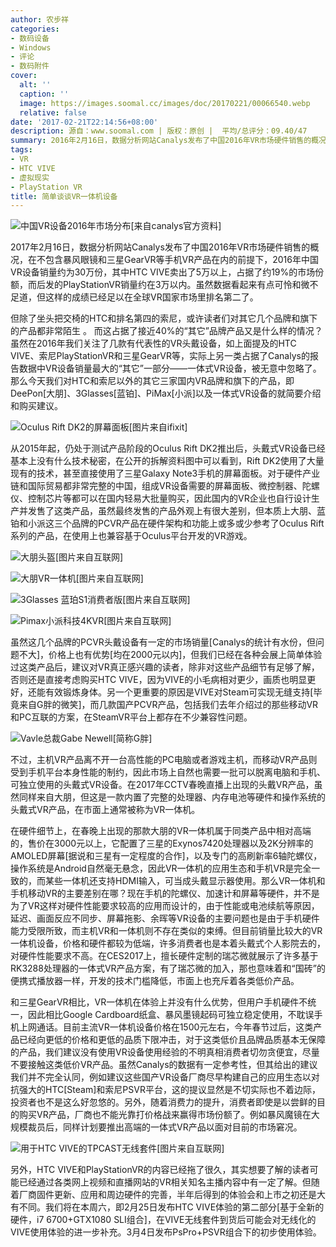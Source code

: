 ```yaml
---
author: 农步祥
categories:
- 数码设备
- Windows
- 评论
- 数码附件
cover:
  alt: ''
  caption: ''
  image: https://images.soomal.cc/images/doc/20170221/00066540.webp
  relative: false
date: '2017-02-21T22:14:56+08:00'
description: 源自：www.soomal.com | 版权：原创 |  平均/总评分：09.40/47
summary: 2016年2月16日，数据分析网站Canalys发布了中国2016年VR市场硬件销售的概况，其中HTC VIVE卖出了5万以上，占据了约19%的市场份额，而后发的PlayStationVR销量约在3万以内。但我们很少提及过实际上另一类占据了Canalys的报告数据中VR设备销量最大的“其它”一部分的一体式VR设备
tags:
- VR
- HTC VIVE
- 虚拟现实
- PlayStation VR
title: 简单谈谈VR一体机设备
---
```


![中国VR设备2016年市场分布[来自canalys官方资料]](https://images.soomal.cc/images/doc/20170221/00066533.webp)



2017年2月16日，数据分析网站Canalys发布了中国2016年VR市场硬件销售的概况，在不包含暴风眼镜和三星GearVR等手机VR产品在内的前提下，2016年中国VR设备销量约为30万份，其中HTC VIVE卖出了5万以上，占据了约19%的市场份额，而后发的PlayStationVR销量约在3万以内。虽然数据看起来有点可怜和微不足道，但这样的成绩已经足以在全球VR国家市场里排名第二了。



但除了坐头把交椅的HTC和排名第四的索尼，或许读者们对其它几个品牌和旗下的产品都非常陌生 。 而这占据了接近40%的“其它”品牌产品又是什么样的情况？虽然在2016年我们关注了几款有代表性的VR头戴设备，如上面提及的HTC  VIVE、索尼PlayStationVR和三星GearVR等，实际上另一类占据了Canalys的报告数据中VR设备销量最大的“其它”一部分――一体式VR设备，被无意中忽略了。那么今天我们对HTC和索尼以外的其它三家国内VR品牌和旗下的产品，即DeePon[大朋]、3Glasses[蓝铂]、PiMax[小派]以及一体式VR设备的就简要介绍和购买建议。



![Oculus Rift DK2的屏幕面板[图片来自ifixit]](https://images.soomal.cc/images/doc/20170221/00066532.webp)



从2015年起，仍处于测试产品阶段的Oculus Rift DK2推出后，头戴式VR设备已经基本上没有什么技术秘密，在公开的拆解资料图中可以看到，Rift DK2使用了大量现有的技术，甚至直接使用了三星Galaxy Note3手机的屏幕面板。对于硬件产业链和国际贸易都非常完整的中国，组成VR设备需要的屏幕面板、微控制器、陀螺仪、控制芯片等都可以在国内轻易大批量购买，因此国内的VR企业也自行设计生产并发售了这类产品，虽然最终发售的产品外观上有很大差别，但本质上大朋、蓝铂和小派这三个品牌的PCVR产品在硬件架构和功能上或多或少参考了Oculus Rift系列的产品，在使用上也兼容基于Oculus平台开发的VR游戏。



![大朋头盔[图片来自互联网]](https://images.soomal.cc/images/doc/20170221/00066534_01.webp)



![大朋VR一体机[图片来自互联网]](https://images.soomal.cc/images/doc/20170221/00066535_01.webp)



![3Glasses 蓝珀S1消费者版[图片来自互联网]](https://images.soomal.cc/images/doc/20170221/00066536_01.webp)



![Pimax小派科技4KVR[图片来自互联网]](https://images.soomal.cc/images/doc/20170221/00066537_01.webp)



虽然这几个品牌的PCVR头戴设备有一定的市场销量[Canalys的统计有水份，但问题不大]，价格上也有优势[均在2000元以内]，但我们已经在各种会展上简单体验过这类产品后，建议对VR真正感兴趣的读者，除非对这些产品细节有足够了解，否则还是直接考虑购买HTC VIVE，因为VIVE的小毛病相对更少，画质也明显更好，还能有效锻炼身体。另一个更重要的原因是VIVE对Steam可实现无缝支持[毕竟来自G胖的微笑]，而几款国产PCVR产品，包括我们去年介绍过的那些移动VR和PC互联的方案，在SteamVR平台上都存在不少兼容性问题。



![Vavle总裁Gabe Newell[简称G胖]](https://images.soomal.cc/images/doc/20170221/00066538.webp)



不过，主机VR产品离不开一台高性能的PC电脑或者游戏主机，而移动VR产品则受到手机平台本身性能的制约，因此市场上自然也需要一批可以脱离电脑和手机、可独立使用的头戴式VR设备。在2017年CCTV春晚直播上出现的头戴VR产品，虽然同样来自大朋，但这是一款内置了完整的处理器、内存电池等硬件和操作系统的头戴式VR产品，在市面上通常被称为VR一体机。



在硬件细节上，在春晚上出现的那款大朋的VR一体机属于同类产品中相对高端的，售价在3000元以上，它配置了三星的Exynos7420处理器以及2K分辨率的AMOLED屏幕[据说和三星有一定程度的合作]，以及专门的高刷新率6轴陀螺仪，操作系统是Android自然毫无悬念，因此VR一体机的应用生态和手机VR是完全一致的，而某些一体机还支持HDMI输入，可当成头戴显示器使用。那么VR一体机和手机移动VR的主要差别在哪？现在手机的陀螺仪、加速计和屏幕等硬件，并不是为了VR这样对硬件性能要求较高的应用而设计的，由于性能或电池续航等原因，延迟、画面反应不同步、屏幕拖影、余晖等VR设备的主要问题也是由于手机硬件能力受限所致，而主机VR和一体机则不存在类似的束缚。但目前销量比较大的VR一体机设备，价格和硬件都较为低端，许多消费者也是本着头戴式个人影院去的，对硬件性能要求不高。在CES2017上，擅长硬件定制的瑞芯微就展示了许多基于RK3288处理器的一体式VR产品方案，有了瑞芯微的加入，那也意味着和“国砖”的便携式播放器一样，开发的技术门槛降低，市面上也充斥着各类低价产品。



和三星GearVR相比，VR一体机在体验上并没有什么优势，但用户手机硬件不统一，因此相比Google Cardboard纸盒、暴风墨镜起码可独立稳定使用，不耽误手机上网通话。目前主流VR一体机设备价格在1500元左右，今年春节过后，这类产品已经向更低的价格和更低的品质下限冲击，对于这类低价且品牌品质基本无保障的产品，我们建议没有使用VR设备使用经验的不明真相消费者切勿贪便宜，尽量不要接触这类低价VR产品。虽然Canalys的数据有一定参考性，但其给出的建议我们并不完全认同，例如建议这些国产VR设备厂商尽早构建自己的应用生态以对抗强大的HTC[Steam]和索尼PSVR平台，这的提议显然是不切实际也不着边际，投资者也不是这么好忽悠的。另外，随着消费力的提升，消费者即使是以尝鲜的目的购买VR产品，厂商也不能光靠打价格战来赢得市场份额了。例如暴风魔镜在大规模裁员后，同样计划要推出高端的一体式VR产品以面对目前的市场窘况。



![用于HTC VIVE的TPCAST无线套件[图片来自互联网]](https://images.soomal.cc/images/doc/20170221/00066539.webp)



另外，HTC VIVE和PlayStationVR的内容已经拖了很久，其实想要了解的读者可能已经通过各类网上视频和直播网站的VR相关知名主播内容中有一定了解。但随着厂商固件更新、应用和周边硬件的完善，半年后得到的体验会和上市之初还是大有不同。我们将在本周六，即2月25日发布HTC VIVE体验的第二部分[基于全新的硬件，i7 6700+GTX1080 SLI组合]，在VIVE无线套件到货后可能会对无线化的VIVE使用体验的进一步补充。3月4日发布PsPro+PSVR组合下的初步使用体验。